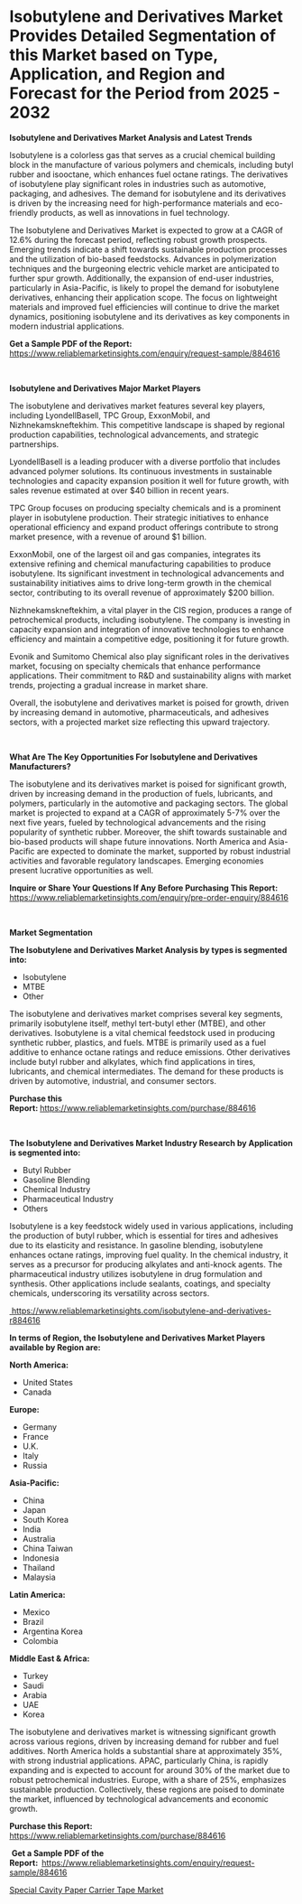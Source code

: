 <p><h1>Isobutylene and Derivatives Market Provides Detailed Segmentation of this Market based on Type, Application, and Region and Forecast for the Period from 2025 - 2032</h1></p><p><strong>Isobutylene and Derivatives Market Analysis and Latest Trends</strong></p>
<p><p>Isobutylene is a colorless gas that serves as a crucial chemical building block in the manufacture of various polymers and chemicals, including butyl rubber and isooctane, which enhances fuel octane ratings. The derivatives of isobutylene play significant roles in industries such as automotive, packaging, and adhesives. The demand for isobutylene and its derivatives is driven by the increasing need for high-performance materials and eco-friendly products, as well as innovations in fuel technology.</p><p>The Isobutylene and Derivatives Market is expected to grow at a CAGR of 12.6% during the forecast period, reflecting robust growth prospects. Emerging trends indicate a shift towards sustainable production processes and the utilization of bio-based feedstocks. Advances in polymerization techniques and the burgeoning electric vehicle market are anticipated to further spur growth. Additionally, the expansion of end-user industries, particularly in Asia-Pacific, is likely to propel the demand for isobutylene derivatives, enhancing their application scope. The focus on lightweight materials and improved fuel efficiencies will continue to drive the market dynamics, positioning isobutylene and its derivatives as key components in modern industrial applications.</p></p>
<p><strong>Get a Sample PDF of the Report:&nbsp;</strong> <a href="https://www.reliablemarketinsights.com/enquiry/request-sample/884616?utm_campaign=2632&utm_medium=2&utm_source=Github&utm_content=ia&utm_term=02042025&utm_id=isobutylene-and-derivatives">https://www.reliablemarketinsights.com/enquiry/request-sample/884616</a></p>
<p>&nbsp;</p>
<p><strong>Isobutylene and Derivatives Major Market Players</strong></p>
<p><p>The isobutylene and derivatives market features several key players, including LyondellBasell, TPC Group, ExxonMobil, and Nizhnekamskneftekhim. This competitive landscape is shaped by regional production capabilities, technological advancements, and strategic partnerships. </p><p>LyondellBasell is a leading producer with a diverse portfolio that includes advanced polymer solutions. Its continuous investments in sustainable technologies and capacity expansion position it well for future growth, with sales revenue estimated at over $40 billion in recent years.</p><p>TPC Group focuses on producing specialty chemicals and is a prominent player in isobutylene production. Their strategic initiatives to enhance operational efficiency and expand product offerings contribute to strong market presence, with a revenue of around $1 billion.</p><p>ExxonMobil, one of the largest oil and gas companies, integrates its extensive refining and chemical manufacturing capabilities to produce isobutylene. Its significant investment in technological advancements and sustainability initiatives aims to drive long-term growth in the chemical sector, contributing to its overall revenue of approximately $200 billion.</p><p>Nizhnekamskneftekhim, a vital player in the CIS region, produces a range of petrochemical products, including isobutylene. The company is investing in capacity expansion and integration of innovative technologies to enhance efficiency and maintain a competitive edge, positioning it for future growth.</p><p>Evonik and Sumitomo Chemical also play significant roles in the derivatives market, focusing on specialty chemicals that enhance performance applications. Their commitment to R&D and sustainability aligns with market trends, projecting a gradual increase in market share.</p><p>Overall, the isobutylene and derivatives market is poised for growth, driven by increasing demand in automotive, pharmaceuticals, and adhesives sectors, with a projected market size reflecting this upward trajectory.</p></p>
<p>&nbsp;</p>
<p><strong>What Are The Key Opportunities For Isobutylene and Derivatives Manufacturers?</strong></p>
<p><p>The isobutylene and its derivatives market is poised for significant growth, driven by increasing demand in the production of fuels, lubricants, and polymers, particularly in the automotive and packaging sectors. The global market is projected to expand at a CAGR of approximately 5-7% over the next five years, fueled by technological advancements and the rising popularity of synthetic rubber. Moreover, the shift towards sustainable and bio-based products will shape future innovations. North America and Asia-Pacific are expected to dominate the market, supported by robust industrial activities and favorable regulatory landscapes. Emerging economies present lucrative opportunities as well.</p></p>
<p><strong>Inquire or Share Your Questions If Any Before Purchasing This Report:</strong> <a href="https://www.reliablemarketinsights.com/enquiry/pre-order-enquiry/884616?utm_campaign=2632&utm_medium=2&utm_source=Github&utm_content=ia&utm_term=02042025&utm_id=isobutylene-and-derivatives">https://www.reliablemarketinsights.com/enquiry/pre-order-enquiry/884616</a></p>
<p>&nbsp;</p>
<p><strong>Market Segmentation</strong></p>
<p><strong>The Isobutylene and Derivatives Market Analysis by types is segmented into:</strong></p>
<p><ul><li>Isobutylene</li><li>MTBE</li><li>Other</li></ul></p>
<p><p>The isobutylene and derivatives market comprises several key segments, primarily isobutylene itself, methyl tert-butyl ether (MTBE), and other derivatives. Isobutylene is a vital chemical feedstock used in producing synthetic rubber, plastics, and fuels. MTBE is primarily used as a fuel additive to enhance octane ratings and reduce emissions. Other derivatives include butyl rubber and alkylates, which find applications in tires, lubricants, and chemical intermediates. The demand for these products is driven by automotive, industrial, and consumer sectors.</p></p>
<p><strong>Purchase this Report:&nbsp;</strong><a href="https://www.reliablemarketinsights.com/purchase/884616?utm_campaign=2632&utm_medium=2&utm_source=Github&utm_content=ia&utm_term=02042025&utm_id=isobutylene-and-derivatives">https://www.reliablemarketinsights.com/purchase/884616</a></p>
<p>&nbsp;</p>
<p><strong>The Isobutylene and Derivatives Market Industry Research by Application is segmented into:</strong></p>
<p><ul><li>Butyl Rubber</li><li>Gasoline Blending</li><li>Chemical Industry</li><li>Pharmaceutical Industry</li><li>Others</li></ul></p>
<p><p>Isobutylene is a key feedstock widely used in various applications, including the production of butyl rubber, which is essential for tires and adhesives due to its elasticity and resistance. In gasoline blending, isobutylene enhances octane ratings, improving fuel quality. In the chemical industry, it serves as a precursor for producing alkylates and anti-knock agents. The pharmaceutical industry utilizes isobutylene in drug formulation and synthesis. Other applications include sealants, coatings, and specialty chemicals, underscoring its versatility across sectors.</p></p>
<p><a href="https://www.reliablemarketinsights.com/isobutylene-and-derivatives-r884616?utm_campaign=2632&utm_medium=2&utm_source=Github&utm_content=ia&utm_term=02042025&utm_id=isobutylene-and-derivatives">&nbsp;https://www.reliablemarketinsights.com/isobutylene-and-derivatives-r884616</a></p>
<p><strong>In terms of Region, the Isobutylene and Derivatives Market Players available by Region are:</strong></p>
<p>
    <p> <strong> North America: </strong>
        <ul>
            <li>United States</li>
            <li>Canada</li>
        </ul>
        </p> 
    <p> <strong> Europe: </strong>
        <ul>
            <li>Germany</li>
            <li>France</li>
            <li>U.K.</li>
            <li>Italy</li>
            <li>Russia</li>
        </ul>
        </p> 
    <p> <strong> Asia-Pacific: </strong>
        <ul>
            <li>China</li>
            <li>Japan</li>
            <li>South Korea</li>
            <li>India</li>
            <li>Australia</li>
            <li>China Taiwan</li>
            <li>Indonesia</li>
            <li>Thailand</li>
            <li>Malaysia</li>
        </ul>
        </p> 
    <p> <strong> Latin America: </strong>
        <ul>
            <li>Mexico</li>
            <li>Brazil</li>
            <li>Argentina Korea</li>
            <li>Colombia</li>
        </ul>
        </p> 
    <p> <strong> Middle East & Africa: </strong>
        <ul>
            <li>Turkey</li>
            <li>Saudi</li>
            <li>Arabia</li>
            <li>UAE</li>
            <li>Korea</li>
        </ul>
    </p>
    </p>
<p><p>The isobutylene and derivatives market is witnessing significant growth across various regions, driven by increasing demand for rubber and fuel additives. North America holds a substantial share at approximately 35%, with strong industrial applications. APAC, particularly China, is rapidly expanding and is expected to account for around 30% of the market due to robust petrochemical industries. Europe, with a share of 25%, emphasizes sustainable production. Collectively, these regions are poised to dominate the market, influenced by technological advancements and economic growth.</p></p>
<p><strong>Purchase this Report: </strong><a href="https://www.reliablemarketinsights.com/purchase/884616?utm_campaign=2632&utm_medium=2&utm_source=Github&utm_content=ia&utm_term=02042025&utm_id=isobutylene-and-derivatives">https://www.reliablemarketinsights.com/purchase/884616</a></p>
<p>&nbsp;<strong>Get a Sample PDF of the Report:&nbsp;&nbsp;</strong><a href="https://www.reliablemarketinsights.com/enquiry/request-sample/884616?utm_campaign=2632&utm_medium=2&utm_source=Github&utm_content=ia&utm_term=02042025&utm_id=isobutylene-and-derivatives">https://www.reliablemarketinsights.com/enquiry/request-sample/884616</a></p>
<p><strong></strong></p>
<p><p><a href="https://github.com/sungbruington660/Market-Research-Report-List-1/blob/main/special-cavity-paper-carrier-tape-market.md?utm_campaign=2632&utm_medium=2&utm_source=Github&utm_content=ia&utm_term=02042025&utm_id=isobutylene-and-derivatives">Special Cavity Paper Carrier Tape Market</a></p></p>